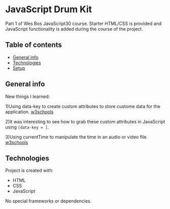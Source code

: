 # JavaScript Drum Kit
Part 1 of Wes Bos JavaScript30 course. Starter HTML/CSS is provided and JavaScript functionality is added during the course of the project.

## Table of contents
* [General info](#general-info)
* [Technologies](#technologies)
* [Setup](#setup)

## General info
New things I learned:


1)Using data-key to create custom attributes to store custome data for the application. [w3schools](https://www.w3schools.com/tags/att_global_data.asp)

2)It was interesting to see how to grab these custom attributes in JavaScript using `[data-key = ]`.

3)Using currentTime to manipulate the time in an audio or video file. [w3schools](https://www.w3schools.com/tags/av_prop_currenttime.asp)

	
## Technologies
Project is created with:
* HTML
* CSS
* JavaScript

No special frameworks or dependencies. 
